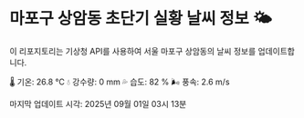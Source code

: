 
# 마포구 상암동 초단기 실황 날씨 정보 🌤️

이 리포지토리는 기상청 API를 사용하여 서울 마포구 상암동의 날씨 정보를 업데이트합니다. 

🌡️ 기온: 26.8 ℃
💧 강수량: 0 mm
💦 습도: 82 %
🌬️ 풍속: 2.6 m/s

마지막 업데이트 시각: 2025년 09월 01일 03시 13분    

